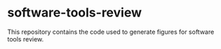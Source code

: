 # software-tools-review
This repository contains the code used to generate figures for software tools review.
